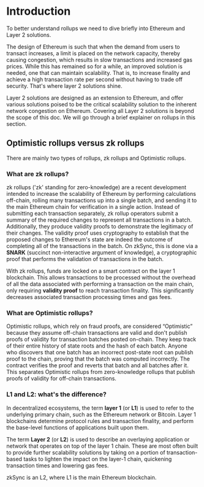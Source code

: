 # Introduction

To better understand rollups we need to dive briefly into Ethereum and Layer 2 solutions.

The design of Ethereum is such that when the demand from users to transact increases, a limit is placed on the network capacity, thereby causing congestion, which results in slow transactions and increased gas prices.
While this has remained so for a while, an improved solution is needed, one that can maintain scalability.
That is, to increase finality and achieve a high transaction rate per second without having to trade off security. That's where layer 2 solutions shine.

Layer 2 solutions are designed as an extension to Ethereum, and offer various solutions poised to be the critical scalability solution to the inherent network congestion on Ethereum. Covering all Layer 2 solutions is beyond the scope of this doc.
We will go through a brief explainer on rollups in this section.

## Optimistic rollups versus zk rollups

There are mainly two types of rollups, zk rollups and Optimistic rollups.

### What are zk rollups?

zk rollups ('zk' standing for zero-knowledge) are a recent development intended to increase the scalability of Ethereum by performing calculations off-chain, rolling many transactions up into a single batch, and sending it to the main Ethereum chain for verification in a single action. 
Instead of submitting each transaction separately, zk rollup operators submit a summary of the required changes to represent all transactions in a batch. Additionally, they produce validity proofs to demonstrate the legitimacy of their changes.
The validity proof uses cryptography to establish that the proposed changes to Ethereum's state are indeed the outcome of completing all of the transactions in the batch.
On zkSync, this is done via a **SNARK** (succinct non-interactive argument of knowledge), a cryptographic proof that performs the validation of transactions in the batch.

With zk rollups, funds are locked on a smart contract on the layer 1 blockchain. 
This allows transactions to be processed without the overhead of all the data associated with performing a transaction on the main chain, only requiring **validity proof** to reach transaction finality. This significantly decreases associated transaction processing times and gas fees.

### What are Optimistic rollups?

Optimistic rollups, which rely on fraud proofs, are considered “Optimistic” because they assume off-chain transactions are valid and don't publish proofs of validity for transaction batches posted on-chain. 
They keep track of their entire history of state roots and the hash of each batch. Anyone who discovers that one batch has an incorrect post-state root can publish proof to the chain, proving that the batch was computed incorrectly.
The contract verifies the proof and reverts that batch and all batches after it.
This separates Optimistic rollups from zero-knowledge rollups that publish proofs of validity for off-chain transactions.

### L1 and L2: what's the difference?
In decentralized ecosystems, the term **layer 1** (or **L1**) is used to refer to the underlying primary chain, such as the Ethereum network or Bitcoin. Layer 1 blockchains determine protocol rules and transaction finality,
and perform the base-level functions of applications built upon them.

The term **Layer 2** (or **L2**) is used to describe an overlaying application or network that operates on top of the layer 1 chain. These are most often built to provide further scalability solutions by taking on a portion of transaction-based tasks to lighten the impact on the layer-1 chain, quickening transaction times and lowering gas fees.

zkSync is an L2, where L1 is the main Ethereum blockchain.